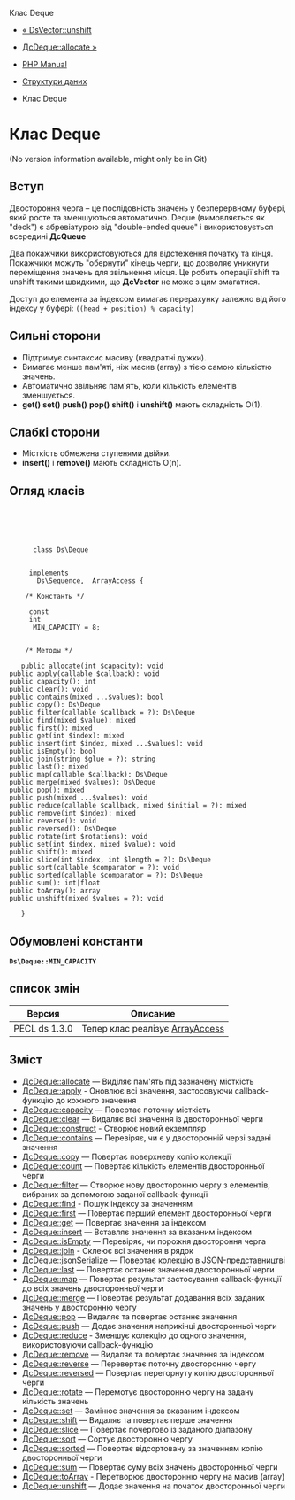 Клас Deque

-   [« DsVector::unshift](ds-vector.unshift.html)
    
-   [ДсDeque::allocate »](ds-deque.allocate.html)
    
-   [PHP Manual](index.html)
    
-   [Структури даних](book.ds.html)
    
-   Клас Deque
    

# Клас Deque

(No version information available, might only be in Git)

## Вступ

Двостороння черга – це послідовність значень у безперервному буфері, який росте та зменшуються автоматично. Deque (вимовляється як "deck") є абревіатурою від "double-ended queue" і використовується всередині **ДсQueue**

Два покажчики використовуються для відстеження початку та кінця. Покажчики можуть "обернути" кінець черги, що дозволяє уникнути переміщення значень для звільнення місця. Це робить операції shift та unshift такими швидкими, що **ДсVector** не може з цим змагатися.

Доступ до елемента за індексом вимагає перерахунку залежно від його індексу у буфері: `((head + position) % capacity)`

## Сильні сторони

-   Підтримує синтаксис масиву (квадратні дужки).
-   Вимагає менше пам'яті, ніж масив (array) з тією самою кількістю значень.
-   Автоматично звільняє пам'ять, коли кількість елементів зменшується.
-   **get()** **set()** **push()** **pop()** **shift()** і **unshift()** мають складність O(1).

## Слабкі сторони

-   Місткість обмежена ступенями двійки.
-   **insert()** і **remove()** мають складність O(n).

## Огляд класів

```classsynopsis


    
    
     
      class Ds\Deque
     

     implements 
       Ds\Sequence,  ArrayAccess {
    
    /* Константы */
    
     const
     int
      MIN_CAPACITY = 8;


    /* Методы */
    
   public allocate(int $capacity): void
public apply(callable $callback): void
public capacity(): int
public clear(): void
public contains(mixed ...$values): bool
public copy(): Ds\Deque
public filter(callable $callback = ?): Ds\Deque
public find(mixed $value): mixed
public first(): mixed
public get(int $index): mixed
public insert(int $index, mixed ...$values): void
public isEmpty(): bool
public join(string $glue = ?): string
public last(): mixed
public map(callable $callback): Ds\Deque
public merge(mixed $values): Ds\Deque
public pop(): mixed
public push(mixed ...$values): void
public reduce(callable $callback, mixed $initial = ?): mixed
public remove(int $index): mixed
public reverse(): void
public reversed(): Ds\Deque
public rotate(int $rotations): void
public set(int $index, mixed $value): void
public shift(): mixed
public slice(int $index, int $length = ?): Ds\Deque
public sort(callable $comparator = ?): void
public sorted(callable $comparator = ?): Ds\Deque
public sum(): int|float
public toArray(): array
public unshift(mixed $values = ?): void

   }
```

## Обумовлені константи

**`Ds\Deque::MIN_CAPACITY`**

## список змін

| Версия        | Описание                                                  |
|---------------|-----------------------------------------------------------|
| PECL ds 1.3.0 | Тепер клас реалізує [ArrayAccess](class.arrayaccess.html) |

## Зміст

-   [ДсDeque::allocate](ds-deque.allocate.html) — Виділяє пам'ять під зазначену місткість
-   [ДсDeque::apply](ds-deque.apply.html) - Оновлює всі значення, застосовуючи callback-функцію до кожного значення
-   [ДсDeque::capacity](ds-deque.capacity.html) — Повертає поточну місткість
-   [ДсDeque::clear](ds-deque.clear.html) — Видаляє всі значення із двосторонньої черги
-   [ДсDeque::construct](ds-deque.construct.html) - Створює новий екземпляр
-   [ДсDeque::contains](ds-deque.contains.html) — Перевіряє, чи є у двосторонній черзі задані значення
-   [ДсDeque::copy](ds-deque.copy.html) — Повертає поверхневу копію колекції
-   [ДсDeque::count](ds-deque.count.html) — Повертає кількість елементів двосторонньої черги
-   [ДсDeque::filter](ds-deque.filter.html) — Створює нову двосторонню чергу з елементів, вибраних за допомогою заданої callback-функції
-   [ДсDeque::find](ds-deque.find.html) - Пошук індексу за значенням
-   [ДсDeque::first](ds-deque.first.html) — Повертає перший елемент двосторонньої черги
-   [ДсDeque::get](ds-deque.get.html) — Повертає значення за індексом
-   [ДсDeque::insert](ds-deque.insert.html) — Вставляє значення за вказаним індексом
-   [ДсDeque::isEmpty](ds-deque.isempty.html) — Перевіряє, чи порожня двостороння черга
-   [ДсDeque::join](ds-deque.join.html) - Склеює всі значення в рядок
-   [ДсDeque::jsonSerialize](ds-deque.jsonserialize.html) — Повертає колекцію в JSON-представництві
-   [ДсDeque::last](ds-deque.last.html) — Повертає останнє значення двосторонньої черги
-   [ДсDeque::map](ds-deque.map.html) — Повертає результат застосування callback-функції до всіх значень двосторонньої черги
-   [ДсDeque::merge](ds-deque.merge.html) — Повертає результат додавання всіх заданих значень у двосторонню чергу
-   [ДсDeque::pop](ds-deque.pop.html) — Видаляє та повертає останнє значення
-   [ДсDeque::push](ds-deque.push.html) — Додає значення наприкінці двосторонньої черги
-   [ДсDeque::reduce](ds-deque.reduce.html) - Зменшує колекцію до одного значення, використовуючи callback-функцію
-   [ДсDeque::remove](ds-deque.remove.html) — Видаляє та повертає значення за індексом
-   [ДсDeque::reverse](ds-deque.reverse.html) — Перевертає поточну двосторонню чергу
-   [ДсDeque::reversed](ds-deque.reversed.html) — Повертає перегорнуту копію двосторонньої черги
-   [ДсDeque::rotate](ds-deque.rotate.html) — Перемотує двосторонню чергу на задану кількість значень
-   [ДсDeque::set](ds-deque.set.html) — Замінює значення за вказаним індексом
-   [ДсDeque::shift](ds-deque.shift.html) — Видаляє та повертає перше значення
-   [ДсDeque::slice](ds-deque.slice.html) — Повертає почергово із заданого діапазону
-   [ДсDeque::sort](ds-deque.sort.html) — Сортує двосторонню чергу
-   [ДсDeque::sorted](ds-deque.sorted.html) — Повертає відсортовану за значенням копію двосторонньої черги
-   [ДсDeque::sum](ds-deque.sum.html) — Повертає суму всіх значень двосторонньої черги
-   [ДсDeque::toArray](ds-deque.toarray.html) - Перетворює двосторонню чергу на масив (array)
-   [ДсDeque::unshift](ds-deque.unshift.html) — Додає значення на початок двосторонньої черги